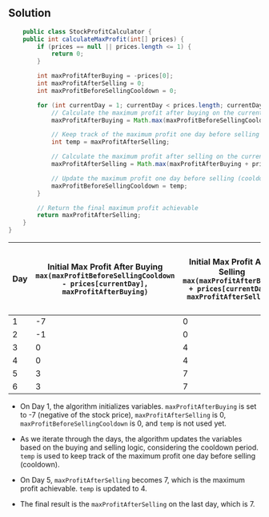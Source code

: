 ## Solution





``` java
    public class StockProfitCalculator {
    public int calculateMaxProfit(int[] prices) {
        if (prices == null || prices.length <= 1) {
            return 0;
        }

        int maxProfitAfterBuying = -prices[0];
        int maxProfitAfterSelling = 0;
        int maxProfitBeforeSellingCooldown = 0;

        for (int currentDay = 1; currentDay < prices.length; currentDay++) {
            // Calculate the maximum profit after buying on the current day or continuing from the previous day's buying
            maxProfitAfterBuying = Math.max(maxProfitBeforeSellingCooldown - prices[currentDay], maxProfitAfterBuying);

            // Keep track of the maximum profit one day before selling (cooldown)
            int temp = maxProfitAfterSelling;

            // Calculate the maximum profit after selling on the current day or continuing from the previous day's selling
            maxProfitAfterSelling = Math.max(maxProfitAfterBuying + prices[currentDay], maxProfitAfterSelling);

            // Update the maximum profit one day before selling (cooldown)
            maxProfitBeforeSellingCooldown = temp;
        }

        // Return the final maximum profit achievable
        return maxProfitAfterSelling;
    }
}


```





| **Day** | **Initial Max Profit After Buying** `max(maxProfitBeforeSellingCooldown - prices[currentDay], maxProfitAfterBuying)` | **Initial Max Profit After Selling** `max(maxProfitAfterBuying + prices[currentDay], maxProfitAfterSelling)` | **Initial Max Profit Before Selling Cooldown** `temp` | <-- **Temp Variable** ` maxProfitAfterSelling` | **Final Max Profit After Selling** |
|---------|--------------------------------------|---------------------------------------|------------------------------------------------|---------------------|--------------------------------------|
|    1    |                 -7                   |                   0                   |                        0                       |                     -                    |                  0                   |
|    2    |                 -1                   |                   0                   |                        0                       |                      0                   |                  0                   |
|    3    |                  0                   |                   4                   |                        0                       |                      0                   |                  0                   |
|    4    |                  0                   |                   4                   |                        0                       |                      4                   |                  0                   |
|    5    |                  3                   |                   7                   |                        4                       |                      4                   |                  7                   |
|    6    |                  3                   |                   7                   |                        4                       |                      7                   |                  7                   |

- On Day 1, the algorithm initializes variables. `maxProfitAfterBuying` is set to -7 (negative of the stock price), `maxProfitAfterSelling` is 0, `maxProfitBeforeSellingCooldown` is 0, and `temp` is not used yet.

- As we iterate through the days, the algorithm updates the variables based on the buying and selling logic, considering the cooldown period. `temp` is used to keep track of the maximum profit one day before selling (cooldown).

- On Day 5, `maxProfitAfterSelling` becomes 7, which is the maximum profit achievable. `temp` is updated to 4.

- The final result is the `maxProfitAfterSelling` on the last day, which is 7.

